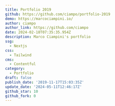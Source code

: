 ```yaml
---
title: Portfolio 2019
github: https://github.com/ciampo/portfolio-2019
demo: https://marcociampini.io/
author: ciampo
author_link: https://github.com/ciampo
date: 2024-02-18T07:35:35.954Z
description: Marco Ciampini's portfolio
ssg:
  - Nextjs
css:
  - Tailwind
cms:
  - Contentful
category:
  - Portfolio
draft: false
publish_date: '2019-11-17T15:03:35Z'
update_date: '2024-05-11T12:46:17Z'
github_star: 10
github_fork: 0
---
```

